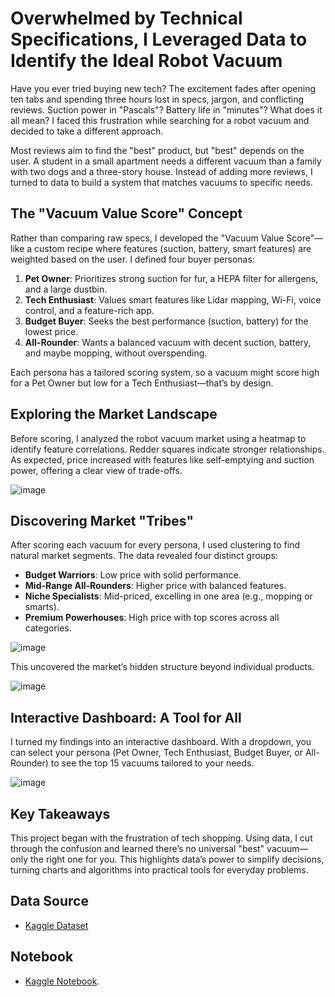 # Overwhelmed by Technical Specifications, I Leveraged Data to Identify the Ideal Robot Vacuum

Have you ever tried buying new tech? The excitement fades after opening ten tabs and spending three hours lost in specs, jargon, and conflicting reviews. Suction power in "Pascals"? Battery life in "minutes"? What does it all mean? I faced this frustration while searching for a robot vacuum and decided to take a different approach.

Most reviews aim to find the "best" product, but "best" depends on the user. A student in a small apartment needs a different vacuum than a family with two dogs and a three-story house. Instead of adding more reviews, I turned to data to build a system that matches vacuums to specific needs.

## The "Vacuum Value Score" Concept

Rather than comparing raw specs, I developed the "Vacuum Value Score"—like a custom recipe where features (suction, battery, smart features) are weighted based on the user. I defined four buyer personas:

1. **Pet Owner**: Prioritizes strong suction for fur, a HEPA filter for allergens, and a large dustbin.
2. **Tech Enthusiast**: Values smart features like Lidar mapping, Wi-Fi, voice control, and a feature-rich app.
3. **Budget Buyer**: Seeks the best performance (suction, battery) for the lowest price.
4. **All-Rounder**: Wants a balanced vacuum with decent suction, battery, and maybe mopping, without overspending.

Each persona has a tailored scoring system, so a vacuum might score high for a Pet Owner but low for a Tech Enthusiast—that’s by design.

## Exploring the Market Landscape

Before scoring, I analyzed the robot vacuum market using a heatmap to identify feature correlations. Redder squares indicate stronger relationships. As expected, price increased with features like self-emptying and suction power, offering a clear view of trade-offs.

![image](https://github.com/user-attachments/assets/bc69cab2-c6d5-49f2-af51-42667a265fdc)

## Discovering Market "Tribes"

After scoring each vacuum for every persona, I used clustering to find natural market segments. The data revealed four distinct groups:

- **Budget Warriors**: Low price with solid performance.
- **Mid-Range All-Rounders**: Higher price with balanced features.
- **Niche Specialists**: Mid-priced, excelling in one area (e.g., mopping or smarts).
- **Premium Powerhouses**: High price with top scores across all categories.

![image](https://github.com/user-attachments/assets/82ac2f5d-5ad3-427e-9cbe-68768ce8a170)

This uncovered the market’s hidden structure beyond individual products.

![image](https://github.com/user-attachments/assets/03bfa7c0-831c-4232-bd79-88288e9ba995)

## Interactive Dashboard: A Tool for All

I turned my findings into an interactive dashboard. With a dropdown, you can select your persona (Pet Owner, Tech Enthusiast, Budget Buyer, or All-Rounder) to see the top 15 vacuums tailored to your needs.

![image](https://github.com/user-attachments/assets/fa7592e3-4ea5-4a36-8078-74fcc95b0537)

## Key Takeaways

This project began with the frustration of tech shopping. Using data, I cut through the confusion and learned there’s no universal "best" vacuum—only the right one for you. This highlights data’s power to simplify decisions, turning charts and algorithms into practical tools for everyday problems.

## Data Source
- [Kaggle Dataset](https://www.kaggle.com/datasets/mustafaemregk/robot-vacuum-cleaner-dataset)

## Notebook
- [Kaggle Notebook](https://www.kaggle.com/code/vikramlingam/robot-vacuum-value-score).
